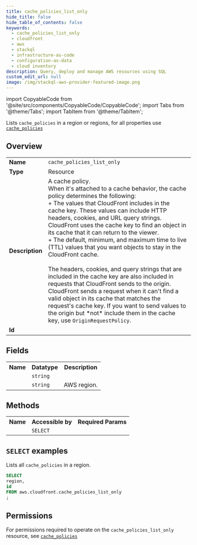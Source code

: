```yaml
---
title: cache_policies_list_only
hide_title: false
hide_table_of_contents: false
keywords:
  - cache_policies_list_only
  - cloudfront
  - aws
  - stackql
  - infrastructure-as-code
  - configuration-as-data
  - cloud inventory
description: Query, deploy and manage AWS resources using SQL
custom_edit_url: null
image: /img/stackql-aws-provider-featured-image.png
---
```


import CopyableCode from '@site/src/components/CopyableCode/CopyableCode';
import Tabs from '@theme/Tabs';
import TabItem from '@theme/TabItem';

Lists <code>cache_policies</code> in a region or regions, for all properties use <a href="/services/serviceName/cache_policies/"><code>cache_policies</code></a>

## Overview
<table>
<tbody>
<tr><td><b>Name</b></td><td><code>cache_policies_list_only</code></td></tr>
<tr><td><b>Type</b></td><td>Resource</td></tr>
<tr><td><b>Description</b></td><td>A cache policy.<br />When it's attached to a cache behavior, the cache policy determines the following:<br />+ The values that CloudFront includes in the cache key. These values can include HTTP headers, cookies, and URL query strings. CloudFront uses the cache key to find an object in its cache that it can return to the viewer.<br />+ The default, minimum, and maximum time to live (TTL) values that you want objects to stay in the CloudFront cache.<br /><br />The headers, cookies, and query strings that are included in the cache key are also included in requests that CloudFront sends to the origin. CloudFront sends a request when it can't find a valid object in its cache that matches the request's cache key. If you want to send values to the origin but *not* include them in the cache key, use <code>OriginRequestPolicy</code>.</td></tr>
<tr><td><b>Id</b></td><td><CopyableCode code="aws.cloudfront.cache_policies_list_only" /></td></tr>
</tbody>
</table>

## Fields
<table>
<tbody>
<tr><th>Name</th><th>Datatype</th><th>Description</th></tr><tr><td><CopyableCode code="id" /></td><td><code>string</code></td><td></td></tr>
<tr><td><CopyableCode code="region" /></td><td><code>string</code></td><td>AWS region.</td></tr>
</tbody>
</table>

## Methods

<table>
<tbody>
  <tr>
    <th>Name</th>
    <th>Accessible by</th>
    <th>Required Params</th>
  </tr>
  <tr>
    <td><CopyableCode code="list_resources" /></td>
    <td><code>SELECT</code></td>
    <td><CopyableCode code="region" /></td>
  </tr>
</tbody>
</table>

## `SELECT` examples
Lists all <code>cache_policies</code> in a region.
```sql
SELECT
region,
id
FROM aws.cloudfront.cache_policies_list_only
;
```


## Permissions

For permissions required to operate on the <code>cache_policies_list_only</code> resource, see <a href="/services/cloudfront/cache_policies/#permissions"><code>cache_policies</code></a>

